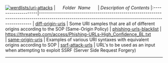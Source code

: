 [![werdlists/uri-attacks](https://img.shields.io/badge/werdlists-uri-attacks-purple.svg?logo=github&style=popout&longCache=true)](# "werdlists/uri-attacks")
|&nbsp;&nbsp;&nbsp;&nbsp;&nbsp;&nbsp;_Folder&nbsp;&nbsp;Name_&nbsp;&nbsp;&nbsp;&nbsp;&nbsp;&nbsp;| _Description of Contents_
|:--------------------|--------------------------------------------------------------------------------------------------------------------------------------------------------
| [diff-origin-uris](diff-origin-uris.txt) | Some URI samples that are all of different origins according to the SOP (Same-Origin Policy)
| [phishing-urls-blacklist](phishing-urls-blacklist.txt) | <https://threatweb.com/access/Phishing-URLs-High_Confidence_BL.txt>  
| [same-origin-uris](same-origin-uris.txt) | Examples of various URI syntaxes with equivalent origins according to SOP 
| [ssrf-attack-urls](ssrf-attack-urls.txt) | URL's to be used as an input when attempting to exploit SSRF (Server Side Request Forgery) 

* * *

